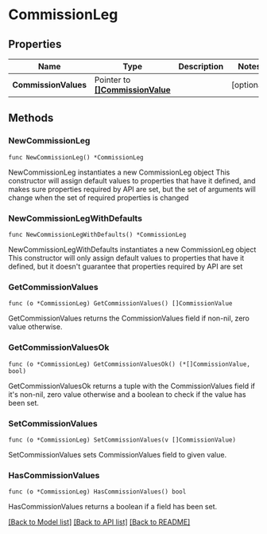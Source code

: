 # CommissionLeg

## Properties

Name | Type | Description | Notes
------------ | ------------- | ------------- | -------------
**CommissionValues** | Pointer to [**[]CommissionValue**](CommissionValue.md) |  | [optional] 

## Methods

### NewCommissionLeg

`func NewCommissionLeg() *CommissionLeg`

NewCommissionLeg instantiates a new CommissionLeg object
This constructor will assign default values to properties that have it defined,
and makes sure properties required by API are set, but the set of arguments
will change when the set of required properties is changed

### NewCommissionLegWithDefaults

`func NewCommissionLegWithDefaults() *CommissionLeg`

NewCommissionLegWithDefaults instantiates a new CommissionLeg object
This constructor will only assign default values to properties that have it defined,
but it doesn't guarantee that properties required by API are set

### GetCommissionValues

`func (o *CommissionLeg) GetCommissionValues() []CommissionValue`

GetCommissionValues returns the CommissionValues field if non-nil, zero value otherwise.

### GetCommissionValuesOk

`func (o *CommissionLeg) GetCommissionValuesOk() (*[]CommissionValue, bool)`

GetCommissionValuesOk returns a tuple with the CommissionValues field if it's non-nil, zero value otherwise
and a boolean to check if the value has been set.

### SetCommissionValues

`func (o *CommissionLeg) SetCommissionValues(v []CommissionValue)`

SetCommissionValues sets CommissionValues field to given value.

### HasCommissionValues

`func (o *CommissionLeg) HasCommissionValues() bool`

HasCommissionValues returns a boolean if a field has been set.


[[Back to Model list]](../README.md#documentation-for-models) [[Back to API list]](../README.md#documentation-for-api-endpoints) [[Back to README]](../README.md)



